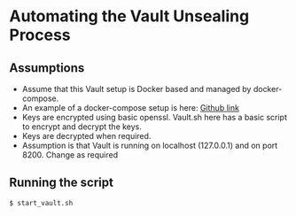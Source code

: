 # Automating the Vault Unsealing Process
## Assumptions
- Assume that this Vault setup is Docker based and managed by docker-compose.
- An example of a docker-compose setup is here: [Github link](https://github.com/mtwtan/hashicorpvault)
- Keys are encrypted using basic openssl. Vault.sh here has a basic script to encrypt and decrypt the keys.
- Keys are decrypted when required.
- Assumption is that Vault is running on localhost (127.0.0.1) and on port 8200. Change as required
## Running the script
```
$ start_vault.sh
```
